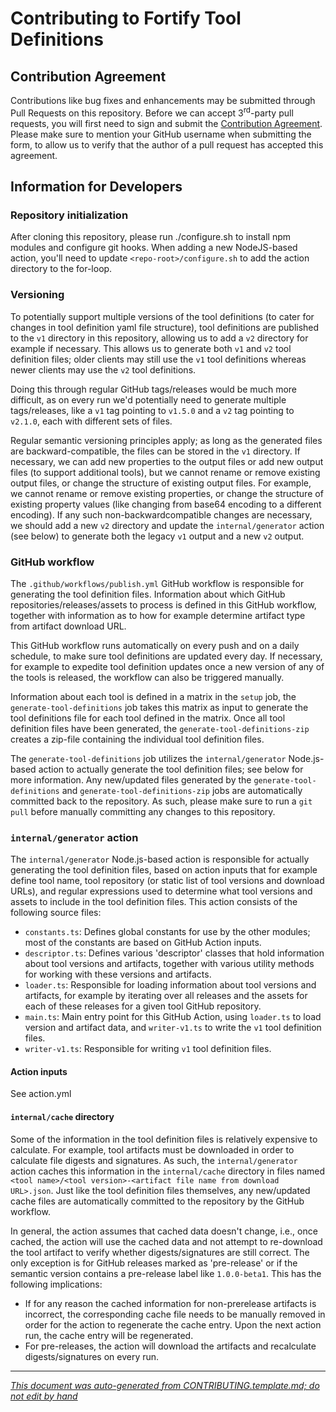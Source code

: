 # Contributing to Fortify Tool Definitions

## Contribution Agreement

Contributions like bug fixes and enhancements may be submitted through Pull Requests on this repository. Before we can accept 3<sup>rd</sup>-party pull requests, you will first need to sign and submit the [Contribution Agreement](https://github.com/fortify/repo-resources/raw/main/static/Open%20Source%20Contribution%20Agreement%20Jan2020v1.pdf). Please make sure to mention your GitHub username when submitting the form, to allow us to verify that the author of a pull request has accepted this agreement. 


<!-- START-INCLUDE:repo-devinfo.md -->

## Information for Developers

### Repository initialization
After cloning this repository, please run ./configure.sh to install npm modules and configure git hooks. When adding a new NodeJS-based action, you'll need to update `<repo-root>/configure.sh` to add the action directory to the for-loop.

### Versioning

To potentially support multiple versions of the tool definitions (to cater for changes in tool definition yaml file structure), tool definitions are published to the `v1` directory in this repository, allowing us to add a `v2` directory for example if necessary. This allows us to generate both `v1` and `v2` tool definition files; older clients may still use the `v1` tool definitions whereas newer clients may use the `v2` tool definitions. 

Doing this through regular GitHub tags/releases would be much more difficult, as on every run we'd potentially need to generate multiple tags/releases, like a `v1` tag pointing to `v1.5.0` and a `v2` tag pointing to `v2.1.0`, each with different sets of files.

Regular semantic versioning principles apply; as long as the generated files are backward-compatible, the files can be stored in the `v1` directory. If necessary, we can add new properties to the output files or add new output files (to support additional tools), but we cannot rename or remove existing output files, or change the structure of existing output files. For example, we cannot rename or remove existing properties, or change the structure of existing property values (like changing from base64 encoding to a different encoding). If any such non-backwardcompatible changes are necessary, we should add a new `v2` directory and update the `internal/generator` action (see below) to generate both the legacy `v1` output and a new `v2` output.

### GitHub workflow

The `.github/workflows/publish.yml` GitHub workflow is responsible for generating the tool definition files. Information about which GitHub repositories/releases/assets to process is defined in this GitHub workflow, together with information as to how for example determine artifact type from artifact download URL. 

This GitHub workflow runs automatically on every push and on a daily schedule, to make sure tool definitions are updated every day. If necessary, for example to expedite tool definition updates once a new version of any of the tools is released, the workflow can also be triggered manually.

Information about each tool is defined in a matrix in the `setup` job, the `generate-tool-definitions` job takes this matrix as input to generate the tool definitions file for each tool defined in the matrix. Once all tool definition files have been generated, the `generate-tool-definitions-zip` creates a zip-file containing the individual tool definition files.

The `generate-tool-definitions` job utilizes the `internal/generator` Node.js-based action to actually generate the tool definition files; see below for more information. Any new/updated files generated by the `generate-tool-definitions` and `generate-tool-definitions-zip` jobs are automatically committed back to the repository. As such, please make sure to run a `git pull` before manually committing any changes to this repository.

### `internal/generator` action

The `internal/generator` Node.js-based action is responsible for actually generating the tool definition files, based on action inputs that for example define tool name, tool repository (or static list of tool versions and download URLs), and regular expressions used to determine what tool versions and assets to include in the tool definition files. This action consists of the following source files:

* `constants.ts`: Defines global constants for use by the other modules; most of the constants are based on GitHub Action inputs.
* `descriptor.ts`: Defines various 'descriptor' classes that hold information about tool versions and artifacts, together with various utility methods for working with these versions and artifacts.
* `loader.ts`: Responsible for loading information about tool versions and artifacts, for example by iterating over all releases and the assets for each of these releases for a given tool GitHub repository.
* `main.ts`: Main entry point for this GitHub Action, using `loader.ts` to load version and artifact data, and `writer-v1.ts` to write the `v1` tool definition files.
* `writer-v1.ts`: Responsible for writing `v1` tool definition files.

#### Action inputs

See action.yml

#### `internal/cache` directory

Some of the information in the tool definition files is relatively expensive to calculate. For example, tool artifacts must be downloaded in order to calculate file digests and signatures. As such, the `internal/generator` action caches this information in the `internal/cache` directory in files named `<tool name>/<tool version>-<artifact file name from download URL>.json`. Just like the tool definition files themselves, any new/updated cache files are automatically committed to the repository by the GitHub workflow.

In general, the action assumes that cached data doesn't change, i.e., once cached, the action will use the cached data and not attempt to re-download the tool artifact to verify whether digests/signatures are still correct. The only exception is for GitHub releases marked as 'pre-release' or if the semantic version contains a pre-release label like `1.0.0-beta1`. This has the following implications:

* If for any reason the cached information for non-prerelease artifacts is incorrect, the corresponding cache file needs to be manually removed in order for the action to regenerate the cache entry. Upon the next action run, the cache entry will be regenerated.
* For pre-releases, the action will download the artifacts and recalculate digests/signatures on every run.

<!-- END-INCLUDE:repo-devinfo.md -->


---

*[This document was auto-generated from CONTRIBUTING.template.md; do not edit by hand](https://github.com/fortify/shared-doc-resources/blob/main/USAGE.md)*
